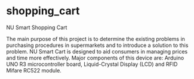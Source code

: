 # shopping_cart
NU Smart Shopping Cart

The main purpose of this project is to determine the existing problems in purchasing procedures in supermarkets and to introduce a solution to this problem. NU Smart Cart is designed to aid consumers in managing prices and time more effectively. Major components of this device are: Arduino UNO R3 microcontroller board, Liquid-Crystal Display (LCD) and RFID Mifare RC522 module.
